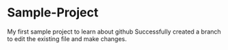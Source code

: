 # Sample-Project
My first sample project to learn about github
Successfully created a branch to edit the existing file and make changes.
